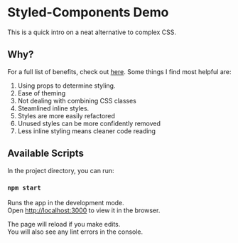 # Styled-Components Demo

This is a quick intro on a neat alternative to complex CSS.

## Why?

For a full list of benefits, check out [here](https://styled-components.com/docs/basics#motivation). Some things I find most helpful are:

1. Using props to determine styling.
1. Ease of theming
1. Not dealing with combining CSS classes
1. Steamlined inline styles.
1. Styles are more easily refactored
1. Unused styles can be more confidently removed
1. Less inline styling means cleaner code reading

## Available Scripts

In the project directory, you can run:

### `npm start`

Runs the app in the development mode.<br />
Open [http://localhost:3000](http://localhost:3000) to view it in the browser.

The page will reload if you make edits.<br />
You will also see any lint errors in the console.
